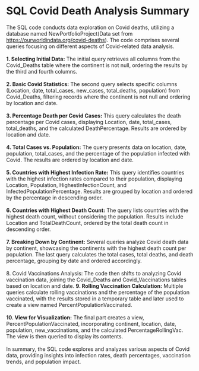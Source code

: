 # SQL Covid Death Analysis Summary 
The SQL code conducts data exploration on Covid deaths, utilizing a database named NewPortfolioProject(Data set from https://ourworldindata.org/covid-deaths). The code comprises several queries focusing on different aspects of Covid-related data analysis.<br><br>
**1.	Selecting Initial Data:** The initial query retrieves all columns from the Covid_Deaths table where the continent is not null, ordering the results by the third and fourth columns.<br><br>
**2.	Basic Covid Statistics:** The second query selects specific columns (Location, date, total_cases, new_cases, total_deaths, population) from Covid_Deaths, filtering records where the continent is not null and ordering by location and date.<br><br>
**3.	Percentage Death per Covid Cases:** This query calculates the death percentage per Covid cases, displaying Location, date, total_cases, total_deaths, and the calculated DeathPercentage. Results are ordered by location and date.<br><br>
**4.	Total Cases vs. Population:** The query presents data on location, date, population, total_cases, and the percentage of the population infected with Covid. The results are ordered by location and date.<br><br>
**5.	Countries with Highest Infection Rate:** This query identifies countries with the highest infection rates compared to their population, displaying Location, Population, HighestInfectionCount, and InfectedPopulationPercentage. Results are grouped by location and ordered by the percentage in descending order.<br><br>
**6.	Countries with Highest Death Count:** The query lists countries with the highest death count, without considering the population. Results include Location and TotalDeathCount, ordered by the total death count in descending order.<br><br>
**7.	Breaking Down by Continent:** Several queries analyze Covid death data by continent, showcasing the continents with the highest death count per population. The last query calculates the total cases, total deaths, and death percentage, grouping by date and ordered accordingly.<br><br>
8.	Covid Vaccinations Analysis: The code then shifts to analyzing Covid vaccination data, joining the Covid_Deaths and Covid_Vaccinations tables based on location and date.
**9.	Rolling Vaccination Calculation:** Multiple queries calculate rolling vaccinations and the percentage of the population vaccinated, with the results stored in a temporary table and later used to create a view named PercentPopulationVaccinated.<br><br>
**10.	View for Visualization:** The final part creates a view, PercentPopulationVaccinated, incorporating continent, location, date, population, new_vaccinations, and the calculated PercentageRollingVac. The view is then queried to display its contents.<br><br>
In summary, the SQL code explores and analyzes various aspects of Covid data, providing insights into infection rates, death percentages, vaccination trends, and population impact.
